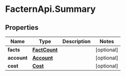 # FacternApi.Summary

## Properties
Name | Type | Description | Notes
------------ | ------------- | ------------- | -------------
**facts** | [**FactCount**](FactCount.md) |  | [optional] 
**account** | [**Account**](Account.md) |  | [optional] 
**cost** | [**Cost**](Cost.md) |  | [optional] 


